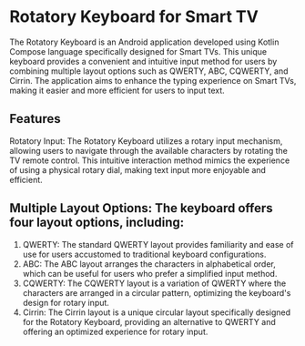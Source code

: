 # Rotatory Keyboard for Smart TV
The Rotatory Keyboard is an Android application developed using Kotlin Compose language specifically designed for Smart TVs. This unique keyboard provides a convenient and intuitive input method for users by combining multiple layout options such as QWERTY, ABC, CQWERTY, and Cirrin. The application aims to enhance the typing experience on Smart TVs, making it easier and more efficient for users to input text.

## Features
Rotatory Input: The Rotatory Keyboard utilizes a rotary input mechanism, allowing users to navigate through the available characters by rotating the TV remote control. This intuitive interaction method mimics the experience of using a physical rotary dial, making text input more enjoyable and efficient.

## Multiple Layout Options: The keyboard offers four layout options, including:

1. QWERTY: The standard QWERTY layout provides familiarity and ease of use for users accustomed to traditional keyboard configurations.
2. ABC: The ABC layout arranges the characters in alphabetical order, which can be useful for users who prefer a simplified input method.
3. CQWERTY: The CQWERTY layout is a variation of QWERTY where the characters are arranged in a circular pattern, optimizing the keyboard's design for rotary input.
4. Cirrin: The Cirrin layout is a unique circular layout specifically designed for the Rotatory Keyboard, providing an alternative to QWERTY and offering an optimized experience for rotary input.
